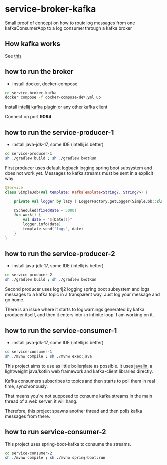 # service-broker-kafka

Small proof of concept on how to route log messages from one kafkaConsumerApp to a log
consumer through a kafka broker

## How kafka works

See [this](https://medium.com/swlh/apache-kafka-what-is-and-how-it-works-e176ab31fcd5)

## how to run the broker

- install docker, docker-compose

```bash
cd service-broker-kafka
docker compose -f docker-compose-dev.yml up
```

Install [intellij kafka plugin](https://plugins.jetbrains.com/plugin/21704-kafka)
or any other kafka client

Connect on port **9094**

## how to run the service-producer-1

- install java-jdk-17, some IDE (intellij is better)

```bash
cd service-producer-1
sh ./gradlew build ; sh ./gradlew bootRun
```

First producer uses default logback logging spring boot subsystem and does not
work yet. Messages to kafka streams must be sent in a explicit way

```kotlin
@Service
class SimpleJob(val template: KafkaTemplate<String?, String?>) {

    private val logger by lazy { LoggerFactory.getLogger(SimpleJob::class.java) }

    @Scheduled(fixedRate = 5000)
    fun work() {
        val date = "${Date()}"
        logger.info(date)
        template.send("logs", date)
    }
}
```

## how to run the service-producer-2

- install java-jdk-17, some IDE (intellij is better)

```bash
cd service-producer-2
sh ./gradlew build ; sh ./gradlew bootRun
```

Second producer uses log4j2 logging spring boot subsystem and logs messages to
a kafka topic in a transparent way. Just log your message and go home.

There is an issue where it starts to log warnings generated by kafka producer
itself, and then it enters into an infinite loop. I am working on it.

## how to run the service-consumer-1

- install java-jdk-17, some IDE (intellij is better)

```bash
cd service-consumer-1
sh ./mvnw compile ; sh ./mvnw exec:java
```

This project aims to use as little boilerplate as possible. it uses 
[javalin](https://javalin.io/), a lightweight java/kotlin web framework and
kafka-client libraries directly.

Kafka consumers subscribes to topics and then starts to poll them in real time,
synchronously.

That means you're not supposed to consume kafka streams in the main thread of a
web server, it will hang.

Therefore, this project spawns another thread and then polls kafka messages from
there.

## how to run service-consumer-2

This project uses spring-boot-kafka to consume the streams.

```bash
cd service-consumer-2
sh ./mvnw compile ; sh ./mvnw spring-boot:run
```
